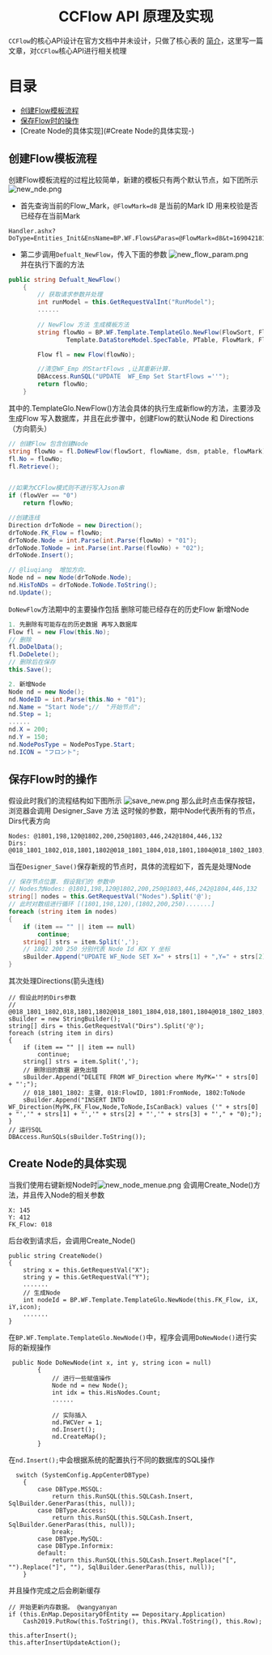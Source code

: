 <h1 align="center">CCFlow API 原理及实现</h1>

`CCFlow`的核心API设计在官方文档中并未设计，只做了核心表的 [简介](https://gitee.com/opencc/JFlow/wikis/%E5%AE%89%E8%A3%85&%E9%9B%86%E6%88%90/%E6%95%B0%E6%8D%AE%E7%BB%93%E6%9E%84%E8%A1%A8/%E6%B5%81%E7%A8%8B%E6%A8%A1%E6%9D%BF%E8%A1%A8)，这里写一篇文章，对`CCFlow`核心API进行相关梳理 
# 目录
- [创建Flow模板流程](#创建flow模板流程-)
- [保存Flow时的操作](#保存Flow时的操作-)
- [Create Node的具体实现](#Create Node的具体实现-)
## 创建Flow模板流程 
创建Flow模板流程的过程比较简单，新建的模板只有两个默认节点，如下团所示
![new_nde.png](new_node.png)
* 首先查询当前的Flow_Mark，`@FlowMark=d8` 是当前的Mark ID 用来校验是否已经存在当前Mark
```
Handler.ashx?DoType=Entities_Init&EnsName=BP.WF.Flows&Paras=@FlowMark=d8&t=1690421815756
```
* 第二步调用`Defualt_NewFlow`，传入下面的参数
![new_flow_param.png](new_flow_param.png)  
并在执行下面的方法
```C#
public string Defualt_NewFlow()
    {
        // 获取请求参数并处理
        int runModel = this.GetRequestValInt("RunModel");
        ......
        
        // NewFlow 方法 生成模板方法
        string flowNo = BP.WF.Template.TemplateGlo.NewFlow(FlowSort, FlowName,
                Template.DataStoreModel.SpecTable, PTable, FlowMark, FlowVersion);

        Flow fl = new Flow(flowNo);

        //清空WF_Emp 的StartFlows ,让其重新计算.
        DBAccess.RunSQL("UPDATE  WF_Emp Set StartFlows =''");
        return flowNo;
    }
```
其中的.TemplateGlo.NewFlow()方法会具体的执行生成新flow的方法，主要涉及
生成Flow 写入数据库，并且在此步骤中，创建Flow的默认Node 和 Directions（方向箭头）
```C#
// 创建Flow 包含创建Node
string flowNo = fl.DoNewFlow(flowSort, flowName, dsm, ptable, flowMark);
fl.No = flowNo;
fl.Retrieve();


//如果为CCFlow模式则不进行写入Json串
if (flowVer == "0")
    return flowNo;

//创建连线
Direction drToNode = new Direction();
drToNode.FK_Flow = flowNo;
drToNode.Node = int.Parse(int.Parse(flowNo) + "01");
drToNode.ToNode = int.Parse(int.Parse(flowNo) + "02");
drToNode.Insert();

// @liuqiang  增加方向.
Node nd = new Node(drToNode.Node);
nd.HisToNDs = drToNode.ToNode.ToString();
nd.Update();
```
`DoNewFlow`方法期中的主要操作包括 删除可能已经存在的历史Flow 新增Node
```c#
1. 先删除有可能存在的历史数据 再写入数据库
Flow fl = new Flow(this.No);
// 删除
fl.DoDelData();
fl.DoDelete();
// 删除后在保存
this.Save();

2. 新增Node
Node nd = new Node();
nd.NodeID = int.Parse(this.No + "01");
nd.Name = "Start Node";//  "开始节点"; 
nd.Step = 1;
......
nd.X = 200;
nd.Y = 150;
nd.NodePosType = NodePosType.Start;
nd.ICON = "フロント";
```
## 保存Flow时的操作
假设此时我们的流程结构如下图所示
![save_new.png](save_new.png)
那么此时点击保存按钮，浏览器会调用 Designer_Save 方法
这时候的参数，期中Node代表所有的节点， Dirs代表方向
```
Nodes: @1801,198,120@1802,200,250@1803,446,242@1804,446,132
Dirs: @018_1801_1802,018,1801,1802@018_1801_1804,018,1801,1804@018_1802_1803,018,1802,1803
```
当在`Designer_Save()`保存新规的节点时，具体的流程如下，首先是处理Node
```c#
// 保存节点位置. 假设我们的 参数中
// Nodes为Nodes: @1801,198,120@1802,200,250@1803,446,242@1804,446,132
string[] nodes = this.GetRequestVal("Nodes").Split('@');
// 此时对数组进行循环 [(1801,198,120),(1802,200,250).......]
foreach (string item in nodes)
{
    if (item == "" || item == null)
        continue;
    string[] strs = item.Split(',');
    // 1802 200 250 分别代表 Node Id 和X Y 坐标 
    sBuilder.Append("UPDATE WF_Node SET X=" + strs[1] + ",Y=" + strs[2] + " WHERE NodeID=" + strs[0] + ";");
}
```
其次处理Directions(箭头连线)
```
// 假设此时的Dirs参数 
// @018_1801_1802,018,1801,1802@018_1801_1804,018,1801,1804@018_1802_1803,018,1802,1803
sBuilder = new StringBuilder();
string[] dirs = this.GetRequestVal("Dirs").Split('@');
foreach (string item in dirs)
{
    if (item == "" || item == null)
        continue;
    string[] strs = item.Split(',');
    // 删除旧的数据 避免出错
    sBuilder.Append("DELETE FROM WF_Direction where MyPK='" + strs[0] + "';");
    // 018_1801_1802: 主键, 018:FlowID, 1801:FromNode, 1802:ToNode 
    sBuilder.Append("INSERT INTO WF_Direction(MyPK,FK_Flow,Node,ToNode,IsCanBack) values ('" + strs[0] + "','" + strs[1] + "','" + strs[2] + "','" + strs[3] + "'," + "0);");
}
// 运行SQL
DBAccess.RunSQLs(sBuilder.ToString());
```
## Create Node的具体实现
当我们使用右键新规Node时![new_node_menue.png](new_node_menue.png)
会调用Create_Node()方法，并且传入Node的相关参数
```
X: 145
Y: 412
FK_Flow: 018
```
后台收到请求后，会调用Create_Node()
```
public string CreateNode()
{
    string x = this.GetRequestVal("X");
    string y = this.GetRequestVal("Y");
    .......
    // 生成Node
    int nodeId = BP.WF.Template.TemplateGlo.NewNode(this.FK_Flow, iX, iY,icon);
    .......
}
```
在`BP.WF.Template.TemplateGlo.NewNode()`中，程序会调用`DoNewNode()`进行实际的新规操作
```
 public Node DoNewNode(int x, int y, string icon = null)
        {
            // 进行一些赋值操作
            Node nd = new Node();
            int idx = this.HisNodes.Count;
            ......
            
            // 实际插入
            nd.FWCVer = 1;
            nd.Insert();
            nd.CreateMap();
        }
```
在`nd.Insert();`中会根据系统的配置执行不同的数据库的SQL操作
```
  switch (SystemConfig.AppCenterDBType)
    {
        case DBType.MSSQL:
            return this.RunSQL(this.SQLCash.Insert, SqlBuilder.GenerParas(this, null));
        case DBType.Access:
            return this.RunSQL(this.SQLCash.Insert, SqlBuilder.GenerParas(this, null));
            break;
        case DBType.MySQL:
        case DBType.Informix:
        default:
            return this.RunSQL(this.SQLCash.Insert.Replace("[", "").Replace("]", ""), SqlBuilder.GenerParas(this, null));
    }
```
并且操作完成之后会刷新缓存
```
// 开始更新内存数据。 @wangyanyan
if (this.EnMap.DepositaryOfEntity == Depositary.Application)
    Cash2019.PutRow(this.ToString(), this.PKVal.ToString(), this.Row);

this.afterInsert();
this.afterInsertUpdateAction();
```
